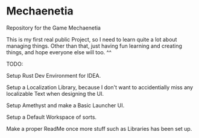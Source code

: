 # Mechaenetia
Repository for the Game Mechaenetia

This is my first real public Project, so I need to learn quite a lot about managing things.
Other than that, just having fun learning and creating things, and hope everyone else will too. ^^

TODO:

Setup Rust Dev Environment for IDEA.

Setup a Localization Library, because I don't want to accidentially miss any localizable Text when designing the UI.

Setup Amethyst and make a Basic Launcher UI.

Setup a Default Workspace of sorts.

Make a proper ReadMe once more stuff such as Libraries has been set up.
